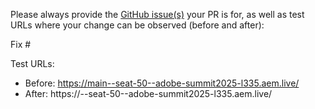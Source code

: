 Please always provide the [GitHub issue(s)](../issues) your PR is for, as well as test URLs where your change can be observed (before and after):

Fix #<gh-issue-id>

Test URLs:
- Before: https://main--seat-50--adobe-summit2025-l335.aem.live/
- After: https://<branch>--seat-50--adobe-summit2025-l335.aem.live/
